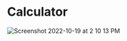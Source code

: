 # Calculator

![Screenshot 2022-10-19 at 2 10 13 PM](https://user-images.githubusercontent.com/111345784/196641635-4fc21679-3321-4670-8dec-77ce5725fb07.png)
